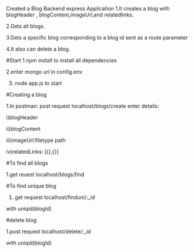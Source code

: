 Created a Blog Backend express Application 
1.It creates a blog with blogHeader , blogContent,imageUrl,and relatedlinks.




2.Gets all blogs.



3.Gets a specific blog corresponding to a blog id sent as a route parameter



4.It also can delete a blog.



#Start
1.npm install to install all dependencies


2.enter mongo url in config.env


3. node app.js to start 

#Creating a blog

1.In postman: post request localhost/blogs/create
enter details:

i)blogHeader

ii)blogContent

iii)imageUrl:filetype  path

iv)relatedLinks: [{},{}]



#To find all blogs


1.get reuest  localhost/blogs/find

#To find unique blog


1. get request  localhost/finduni/:_id

with uniqid(blogId)

#delete blog 


1.post request localhost/delete/:_id


with uniqid(blogId)
